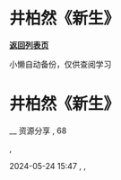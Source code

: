 # 井柏然《新生》

[**返回列表页**](/gzh/懒人手册)

小懒自动备份，仅供查阅学习

# 井柏然《新生》

__ 资源分享 , 68

,

2024-05-24 15:47 , ,

